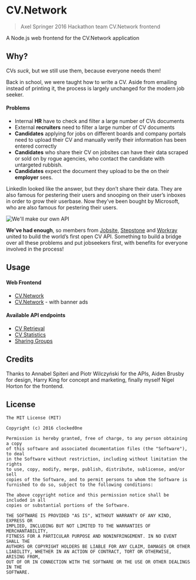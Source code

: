# CV.Network

> Axel Springer 2016 Hackathon team CV.Network frontend

A Node.js web frontend for the CV.Network application

## Why?

CVs _suck_, but we still use them, because everyone needs them!

Back in school, we were taught how to write a CV. Aside from emailing instead of printing it, the process is largely unchanged for the modern job seeker.

#### Problems

* Internal **HR** have to check and filter a large number of CVs documents
* External **recruiters** need to filter a large number of CV documents
* **Candidates** applying for jobs on different boards and company portals need to upload their CV and manually verify their information has been entered correctly
* **Candidates** who share their CV on jobsites can have their data scraped or sold on by rogue agencies, who contact the candidate with untargeted rubbish.
* **Candidates** expect the document they upload to be the on their **employer** sees.

LinkedIn looked like the answer, but they don’t share their data. They are also famous for pestering their users and snooping on their user’s inboxes in order to grow their userbase.  Now they’ve been bought by Microsoft, who are also famous for pestering their users.

![We'll make our own API](http://www.axelspringerhackday.de/wp-content/uploads/rtMedia/groups/31/2016/06/image00.png "We'll make our own API")

**We’ve had enough**, so members from [Jobsite](http://www.jobsite.co.uk), [Stepstone](https://www.stepstone.com/) and [Workray](https://www.workray.com/) united to build the world’s first open CV API. Something to build a bridge over all these problems and put jobseekers first, with benefits for everyone involved in the process!

## Usage

#### Web Frontend
* [CV.Network](https://thawing-island-91017.herokuapp.com/)
* [CV.Network](https://thawing-island-91017.herokuapp.com/?banner=1) - with banner ads

#### Available API endpoints
* [CV Retrieval](https://cv-data.herokuapp.com/api/cvdata/36/get)
* [CV Statistics](https://cv-sharing-hackaton.herokuapp.com/user/36/share/stats)
* [Sharing Groups](https://cv-sharing-hackaton.herokuapp.com/groups)

## Credits

Thanks to Annabel Spiteri and Piotr Wilczyński for the APIs, Aiden Brusby for design, Harry King for concept and marketing, finally myself Nigel Horton for the frontend.

## License

```
The MIT License (MIT)

Copyright (c) 2016 clocked0ne

Permission is hereby granted, free of charge, to any person obtaining a copy
of this software and associated documentation files (the "Software"), to deal
in the Software without restriction, including without limitation the rights
to use, copy, modify, merge, publish, distribute, sublicense, and/or sell
copies of the Software, and to permit persons to whom the Software is
furnished to do so, subject to the following conditions:

The above copyright notice and this permission notice shall be included in all
copies or substantial portions of the Software.

THE SOFTWARE IS PROVIDED "AS IS", WITHOUT WARRANTY OF ANY KIND, EXPRESS OR
IMPLIED, INCLUDING BUT NOT LIMITED TO THE WARRANTIES OF MERCHANTABILITY,
FITNESS FOR A PARTICULAR PURPOSE AND NONINFRINGEMENT. IN NO EVENT SHALL THE
AUTHORS OR COPYRIGHT HOLDERS BE LIABLE FOR ANY CLAIM, DAMAGES OR OTHER
LIABILITY, WHETHER IN AN ACTION OF CONTRACT, TORT OR OTHERWISE, ARISING FROM,
OUT OF OR IN CONNECTION WITH THE SOFTWARE OR THE USE OR OTHER DEALINGS IN THE
SOFTWARE.
```
